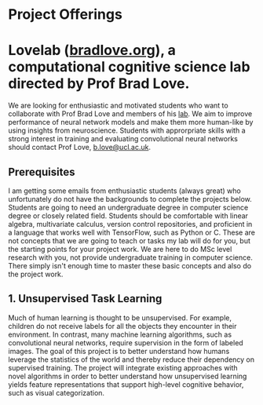 # Project Offerings

# Lovelab ([bradlove.org](http://bradlove.org)), a computational cognitive science lab directed by Prof Brad Love.


We are looking for enthusiastic and motivated students who want to collaborate with Prof Brad Love and members of his [lab](http://bradlove.org). We aim to improve performance of neural network models and make them more human-like by using insights from neuroscience. Students with approrpriate skills with a strong interest in training and evaluating convolutional neural networks should contact Prof Love, b.love@ucl.ac.uk.

## Prerequisites

I am getting some emails from enthusiastic students (always great) who unfortunately do not have the backgrounds to complete the projects below. Students are going to need an undergraduate degree in computer science degree or closely related field. Students should be comfortable with linear algebra, multivariate calculus, version control repositories, and proficient in a language that works well with TensorFlow, such as Python or C. These are not concepts that we are going to teach or tasks my lab will do for you, but the starting points for your project work. We are here to do MSc level research with you, not provide undergraduate training in computer science. There simply isn't enough time to master these basic concepts and also do the project work.

## 1. Unsupervised Task Learning 
Much of human learning is thought to be unsupervised. For example, children do not receive labels for all the objects they encounter in their environment. In contrast, many machine learning algorithms, such as convolutional neural networks, require supervision in the form of labeled images. The goal of this project is to better understand how humans leverage the statistics of the world and thereby reduce their dependency on supervised training. The project will integrate existing approaches with novel algorithms in order to better understand how unsupervised learning yields feature representations that support high-level cognitive behavior, such as visual categorization.
